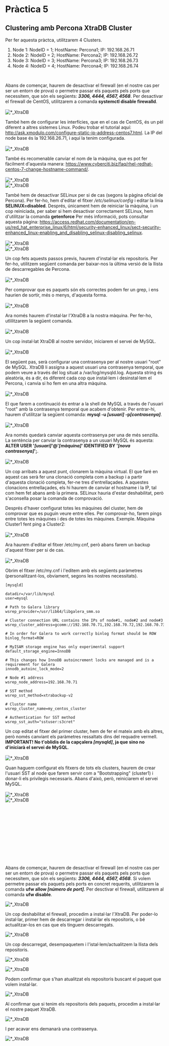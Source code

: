 # Pràctica 5

## Clustering amb Percona XtraDB Cluster


Per fer aquesta pràctca, utilitzarem 4 Clusters.

1. Node 1: NodeID = 1; HostName: Percona1; IP: 192.168.26.71
2. Node 2: NodeID = 2; HostName: Percona2; IP: 192.168.26.72
3. Node 3: NodeID = 3; HostName: Percona3; IP: 192.168.26.73
4. Node 4: NodeID = 4; HostName: Percona4; IP: 192.168.26.74

</br>

Abans de començar, haurem de desactivar el firewall (en el nostre cas per ser un entorn de prova) o permetre passar els paquets pels ports que necessitem, que són els següents: <b><i>3306, 4444, 4567, 4568</i></b>. Per desactivar el firewall de CentOS, utilitzarem a comanda <b>systemctl disable firewalld</b>. </br></br> ![*_XtraDB](img/13_XtraDB.png) </br>

També hem de configurar les interfícies, que en el cas de CentOS, és un pèl diferent a altres sistemes Linux. Podeu trobar el tutorial aquí: http://ask.xmodulo.com/configure-static-ip-address-centos7.html. La IP del node base és la 192.168.26.71, i aquí la tenim configurada. </br></br> ![*_XtraDB](img/8_XtraDB.png) </br>

També és recomenable canviar el nom de la màquina, que es pot fer fàcilment d'aquesta manera: https://www.cyberciti.biz/faq/rhel-redhat-centos-7-change-hostname-command/. </br></br> ![*_XtraDB](img/9_XtraDB.png) </br> ![*_XtraDB](img/10_XtraDB.png) </br> 

També hem de desactivar SELinux per si de cas (segons la pàgina oficial de Percona). Per fer-ho, hem d'editar el fitxer <i>/etc/selinux/config</i> i editar la línia <b>SELINUX=disabled</b>. Després, únicament hem de reiniciar la màquina, i un cop reiniciada, per saber si hem desactivar correctament SELinux, hem d'utilitzar la comanda <b>getenforce</b> Per més informació, pots consultar aquesta pàgina: https://access.redhat.com/documentation/en-us/red_hat_enterprise_linux/6/html/security-enhanced_linux/sect-security-enhanced_linux-enabling_and_disabling_selinux-disabling_selinux. </br></br> ![*_XtraDB](img/11_XtraDB.png) </br> ![*_XtraDB](img/12_XtraDB.png) </br>

Un cop fets aquests passos previs, haurem d'instal·lar els repositoris. Per fer-ho, utilitzem següent comanda per baixar-nos la última versió de la llista de descarregables de Percona. </br></br> ![*_XtraDB](img/14_XtraDB.png) </br>

Per comprovar que es paquets són els correctes podem fer un grep, i ens haurien de sortir, més o menys, d'aquesta forma. </br></br> ![*_XtraDB](img/15_XtraDB.png) </br>

Ara només haurem d'instal·lar l'XtraDB a la nostra màquina. Per fer-ho, utlilitzarem la següent comanda. </br></br> ![*_XtraDB](img/16_XtraDB.png) </br>

Un cop instal·lat XtraDB al nostre servidor, iniciarem el servei de MySQL. </br></br> ![*_XtraDB](img/17_XtraDB.png) </br>

El següent pas, serà configurar una contrasenya per al nostre usuari "root" de MySQL. XtraDB li assigna a aquest usuari una contrasenya temporal, que podem veure a través del log situat a /var/log/mysqld.log. Aquesta string és aleatòria, és a dir, és diferent cada cop que instal·lem i desinstal·lem el Percona, i canvia si ho fem en una altra màquina. </br></br> ![*_XtraDB](img/18_XtraDB.png) </br>

El que farem a continuació és entrar a la shell de MySQL a través de l'usuari "root" amb la contrasenya temporal que acabem d'obtenir. Per entrar-hi, haurem d'utilitzar la següent comanda: <b>mysql -u <i>[usuari]</i> -p<i>[contrasenya]</i></b>. </br></br> ![*_XtraDB](img/19_XtraDB.png) </br>

Ara només quedarà canviar aquesta contrasenya per una de més senzilla. La sentència per canviar la contrasenya a un usuari MySQL és aquesta: <b>ALTER USER '<i>[usuari]</i>'@'<i>[màquina]</i>' IDENTIFIED BY '<i>[nova contrasenya]</i>';</b>. </br></br> ![*_XtraDB](img/20_XtraDB.png) </br>

Un cop arribats a aquest punt, clonarem la màquina virtual. El que faré en aquest cas serà fer una clonació completa com a backup i a partir d'aquesta clonació completa, fer-ne tres d'entrellaçades. A aquestes clonacions entrellaçades, els hi haurem de canviar el hostname i la IP, tal com hem fet abans amb la primera. SELinux hauria d'estar deshabilitat, però s'aconsella posar la comanda de comprovació. </br>

Després d'haver configurat totes les màquines del cluster, hem de comprovar que es puguin veure entre elles. Per comprovar-ho, farem pings entre totes les màquines i des de totes les màquines. Exemple. Màquina Cluster1 fent ping a Cluster2: </br></br> ![*_XtraDB](img/21_XtraDB.png) </br>

Ara haurem d'editar el fitxer /etc/my.cnf, però abans farem un backup d'aquest fitxer per si de cas. </br></br> ![*_XtraDB](img/22_XtraDB.png) </br>

Obrim el fitxer /etc/my.cnf i l'editem amb els següents paràmetres (personalitzant-los, obviament, segons les nostres necessitats).

    [mysqld]
    
    datadir=/var/lib/mysql
    user=mysql

    # Path to Galera library
    wsrep_provider=/usr/lib64/libgalera_smm.so

    # Cluster connection URL contains the IPs of node#1, node#2 and node#3
    wsrep_cluster_address=gcomm://192.168.70.71,192.168.70.72,192.168.70.73

    # In order for Galera to work correctly binlog format should be ROW
    binlog_format=ROW

    # MyISAM storage engine has only experimental support
    default_storage_engine=InnoDB

    # This changes how InnoDB autoincrement locks are managed and is a requirement for Galera
    innodb_autoinc_lock_mode=2

    # Node #1 address
    wsrep_node_address=192.168.70.71

    # SST method
    wsrep_sst_method=xtrabackup-v2

    # Cluster name
    wsrep_cluster_name=my_centos_cluster

    # Authentication for SST method
    wsrep_sst_auth="sstuser:s3cret"

Un cop editat el fitxer del primer cluster, hem de fer el mateix amb els altres, però només canviant els paràmetres ressaltats dins del requadre vermell. <b>IMPORTANT! No t'oblidis de la capçalera <i>[mysqld]</i>, ja que sino no d'iniciarà el servei de MySQL</b>.</br></br> ![*_XtraDB](img/30_XtraDB.png) </br>

Quan haguem configurat els fitxers de tots els clusters, haurem de crear l'usuari SST al node que farem servir com a "Bootstrapping" (cluster1) i donar-li els privilegis necessaris. Abans d'això, però, reiniciarem el servei MySQL. </br></br> ![*_XtraDB](img/24_XtraDB.png) </br> ![*_XtraDB](img/25_XtraDB.png) </br>





</br>
</br>
</br>
</br>
</br>
</br>
</br>
</br>
</br>
</br>

Abans de començar, haurem de desactivar el firewall (en el nostre cas per ser un entorn de prova) o permetre passar els paquets pels ports que necessitem, que són els següents: <b><i>3306, 4444, 4567, 4568</i></b>. Si volem permetre passar els paquets pels ports en concret requerits, utilitzarem la comanda <b>ufw allow <i>[número de port]</i></b>. Per desctivar el firewall, utilitzarem al comanda <b>ufw disable</b>. </br>

![*_XtraDB](img/0_XtraDB.png) </br>

Un cop deshabilitat el firewall, procedim a instal·lar l'XtraDB. Per poder-lo instal·lar, primer hem de descarregar i instal·lar els repositoris, o bé actualitzar-los en cas que els tinguem descarregats. </br>

![*_XtraDB](img/1_XtraDB.png) </br>

Un cop descarregat, desempaquetem i l'istal·lem/actualitzem la llista dels repositoris. </br>

![*_XtraDB](img/2_XtraDB.png) </br>

![*_XtraDB](img/3_XtraDB.png) </br>

Podem confirmar que s'han atualitzat els repositoris buscant el paquet que volem instal·lar. </br>

![*_XtraDB](img/4_XtraDB.png) </br>

Al confirmar que si tenim els repositoris dels paquets, procedim a instal·lar el nostre paquet XtraDB. </br>

![*_XtraDB](img/5_XtraDB.png) </br>

I per acavar ens demanarà una contrasenya. </br>

![*_XtraDB](img/6_XtraDB.png) </br>
